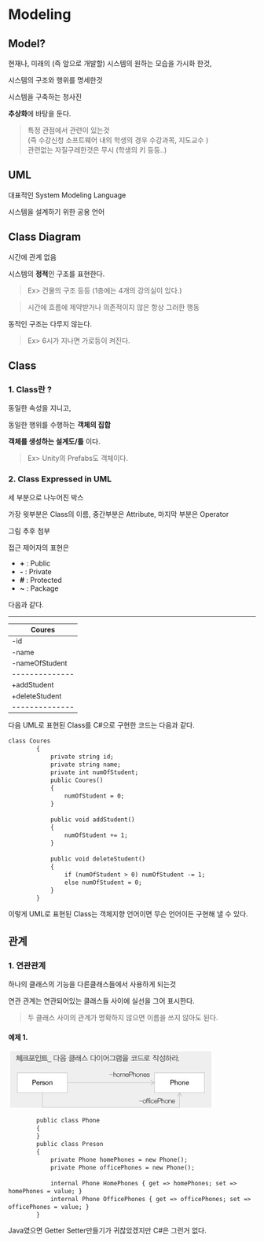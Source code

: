 Modeling 
===

Model?
---

현재나, 미래의 (즉 앞으로 개발할) 시스템의 원하는 모습을 가시화 한것,

시스템의 구조와 행위를 명세한것

시스템을 구축하는 청사진

**추상화**에 바탕을 둔다.
> 특정 관점에서 관련이 있는것 <br>(즉 수강신청 소프트웨어 내의 학생의 경우 수강과목, 지도교수 )  <br>
> 관련없는 자질구레한것은 무시 (학생의 키 등등..)

UML
---

대표적인 System Modeling Language 

시스템을 설계하기 위한 공용 언어


Class Diagram
---

시간에 관계 없음

시스템의 **정적**인 구조를 표현한다.

> Ex> 건물의 구조 등등 (1층에는 4개의 강의실이 있다.) <br>

> 시간에 흐름에 제약받거나 의존적이지 않은 항상 그러한 행동

동적인 구조는 다루지 않는다.

> Ex> 6시가 지나면 가로등이 켜진다.

Class
---

### 1. Class란 ?

동일한 속성을 지니고,

동일한 행위를 수행하는 **객체의 집합**

**객체를 생성하는 설계도/틀** 이다.

> Ex> Unity의 Prefabs도 객체이다.

### 2. Class Expressed in UML

세 부분으로 나누어진 박스

가장 윗부분은 Class의 이름, 중간부분은 Attribute, 마지막 부분은 Operator

그림 추후 첨부

접근 제어자의 표현은 

 - **+** : Public
 - **-** : Private
 - **#** : Protected
 - **~** : Package
 
다음과 같다.

----------------
| Coures       |
|--------------|
|-id           |
|-name         |
|-nameOfStudent|
|--------------|
|+addStudent   |
|+deleteStudent|
|--------------|

다음 UML로 표현된 Class를 C#으로 구현한 코드는 다음과 같다.

~~~
class Coures
        {
            private string id;
            private string name;
            private int numOfStudent;
            public Coures()
            {
                numOfStudent = 0;
            }

            public void addStudent()
            {
                numOfStudent += 1;
            }

            public void deleteStudent()
            {
                if (numOfStudent > 0) numOfStudent -= 1;
                else numOfStudent = 0;
            }
        }
~~~

이렇게 UML로 표현된 Class는 객체지향 언어이면 무슨 언어이든 구현해 낼 수 있다.


관계
---

### 1. 연관관계

하나의 클래스의 기능을 다른클래스들에서 사용하게 되는것

연관 관계는 연관되어있는 클래스들 사이에 실선을 그어 표시한다.

> 두 클래스 사이의 관계가 명확하지 않으면 이름을 쓰지 않아도 된다.



#### 예제 1.

![](./img/ClassDiagram1.jpg)

~~~
        public class Phone
        {
        }
        public class Preson
        {
            private Phone homePhones = new Phone();
            private Phone officePhones = new Phone();

            internal Phone HomePhones { get => homePhones; set => homePhones = value; }
            internal Phone OfficePhones { get => officePhones; set => officePhones = value; }
        }
~~~

Java였으면 Getter Setter만들기가 귀찮았겠지만 C#은 그런거 없다.
